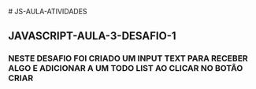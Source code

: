 ﻿﻿# JS-AULA-ATIVIDADES
 ## JAVASCRIPT-AULA-3-DESAFIO-1
### NESTE DESAFIO FOI CRIADO UM INPUT TEXT PARA RECEBER ALGO E ADICIONAR A UM TODO LIST AO CLICAR NO BOTÃO CRIAR
